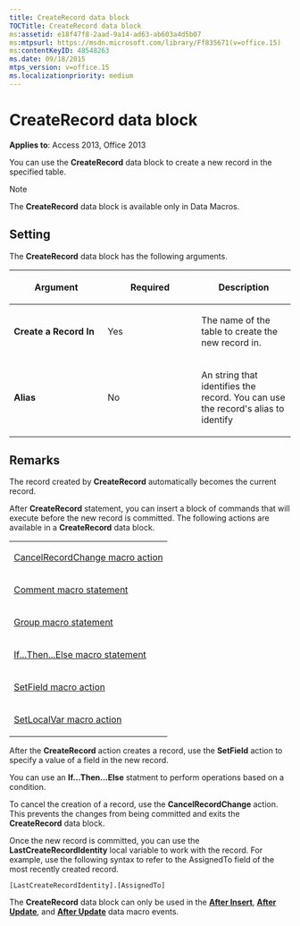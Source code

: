 ```yaml
---
title: CreateRecord data block
TOCTitle: CreateRecord data block
ms:assetid: e18f47f8-2aad-9a14-ad63-ab603a4d5b07
ms:mtpsurl: https://msdn.microsoft.com/library/Ff835671(v=office.15)
ms:contentKeyID: 48548263
ms.date: 09/18/2015
mtps_version: v=office.15
ms.localizationpriority: medium
---
```


# CreateRecord data block


**Applies to**: Access 2013, Office 2013

You can use the **CreateRecord** data block to create a new record in the specified table.

> [!NOTE]
> The **CreateRecord** data block is available only in Data Macros.

## Setting

The **CreateRecord** data block has the following arguments.

<table>
<colgroup>
<col style="width: 33%" />
<col style="width: 33%" />
<col style="width: 33%" />
</colgroup>
<thead>
<tr class="header">
<th><p>Argument</p></th>
<th><p>Required</p></th>
<th><p>Description</p></th>
</tr>
</thead>
<tbody>
<tr class="odd">
<td><p><strong>Create a Record In</strong></p></td>
<td><p>Yes</p></td>
<td><p>The name of the table to create the new record in.</p></td>
</tr>
<tr class="even">
<td><p><strong>Alias</strong></p></td>
<td><p>No</p></td>
<td><p>An string that identifies the record. You can use the record's alias to identify</p></td>
</tr>
</tbody>
</table>


## Remarks

The record created by **CreateRecord** automatically becomes the current record.

After **CreateRecord** statement, you can insert a block of commands that will execute before the new record is committed. The following actions are available in a **CreateRecord** data block.

<table>
<colgroup>
<col style="width: 100%" />
</colgroup>
<tbody>
<tr class="odd">
<td><p><a href="cancelrecordchange-macro-action.md">CancelRecordChange macro action</a></p></td>
</tr>
<tr class="even">
<td><p><a href="comment-macro-statement.md">Comment macro statement</a></p></td>
</tr>
<tr class="odd">
<td><p><a href="group-macro-statement.md">Group macro statement</a></p></td>
</tr>
<tr class="even">
<td><p><a href="if-then-else-macro-block.md">If...Then...Else macro statement</a></p></td>
</tr>
<tr class="odd">
<td><p><a href="setfield-macro-action.md">SetField macro action</a></p></td>
</tr>
<tr class="even">
<td><p><a href="setlocalvar-macro-action.md">SetLocalVar macro action</a></p></td>
</tr>
</tbody>
</table>


After the **CreateRecord** action creates a record, use the **SetField** action to specify a value of a field in the new record.

You can use an **If...Then...Else** statment to perform operations based on a condition.

To cancel the creation of a record, use the **CancelRecordChange** action. This prevents the changes from being committed and exits the **CreateRecord** data block.

Once the new record is committed, you can use the **LastCreateRecordIdentity** local variable to work with the record. For example, use the following syntax to refer to the AssignedTo field of the most recently created record.

`[LastCreateRecordIdentity].[AssignedTo]`

The **CreateRecord** data block can only be used in the **[After Insert](after-insert-macro-event.md)**, **[After Update](after-update-macro-event.md)**, and **[After Update](after-update-macro-event.md)** data macro events.

